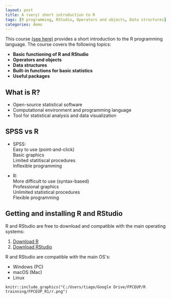 ```yaml
---
layout: post
title: A (very) short introduction to R 
tags: [R programming, RStudio, Operators and objects, Data structures]
categories: demo
---
```


This course [(see here)](https://github.com/tiagodsferreira/RIntro_4h) provides a short introduction to the R programming language.
The course covers the following topics: 
- **Basic functioning of R and RStudio**
- **Operators and objects**
- **Data structures**
- **Built-in functions for basic statistics**
- **Useful packages**


## What is R?
- Open-source statistical software  
- Computational environment and programming language  
- Tool for statistical analysis and data visualization  

## SPSS vs R
- SPSS:  
Easy to use (point-and-click)   
Basic graphics   
Limited statitiscal procedures   
Inflexible programming

- R:  
More difficult to use (syntax-based)   
Professional graphics    
Unlimited statistical procedures   
Flexible programming  

## Getting and installing R and RStudio
R and RStudio are free to download and compatible with the main operating systems:

1. [Download R](http://cran.r-project.org/)  
2. [Download RStudio](http://www.rstudio.org/)

R and RStudio are compatible with the main OS's:  
- Windows (PC)  
- macOS (Mac)  
- Linux

```{r, echo = FALSE}
knitr::include_graphics("C:/Users/tiago/Google Drive/FPCEUP/R trainning/FPCEUP_R1/r.png")
```
<!-- 
NOTE: GitHub Pages won’t render local images from your C: drive. 
Later, move the image to your repository (e.g., assets/images/r.png) 
and reference it relatively: 
![R environment](assets/images/r.png)
-->
